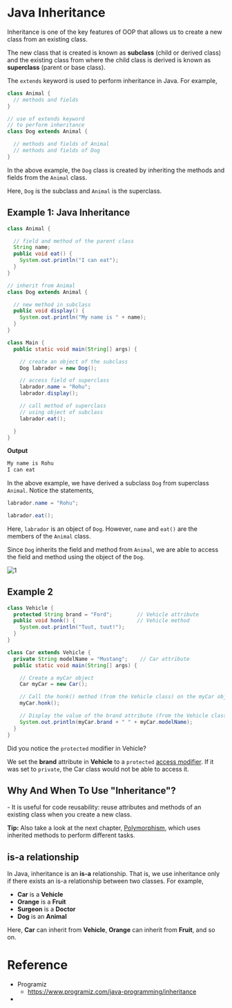 # Java Inheritance

Inheritance is one of the key features of OOP that allows us to create a new class from an existing class.

The new class that is created is known as **subclass** (child or derived class) and the existing class from where the child class is derived is known as **superclass** (parent or base class).

The `extends` keyword is used to perform inheritance in Java. For example,

```java
class Animal {
  // methods and fields
}

// use of extends keyword
// to perform inheritance
class Dog extends Animal {

  // methods and fields of Animal
  // methods and fields of Dog
}
```

In the above example, the `Dog` class is created by inheriting the methods and fields from the `Animal` class.

Here, `Dog` is the subclass and `Animal` is the superclass.



## Example 1: Java Inheritance

```java
class Animal {

  // field and method of the parent class
  String name;
  public void eat() {
    System.out.println("I can eat");
  }
}

// inherit from Animal
class Dog extends Animal {

  // new method in subclass
  public void display() {
    System.out.println("My name is " + name);
  }
}

class Main {
  public static void main(String[] args) {

    // create an object of the subclass
    Dog labrador = new Dog();

    // access field of superclass
    labrador.name = "Rohu";
    labrador.display();

    // call method of superclass
    // using object of subclass
    labrador.eat();

  }
}
```



**Output**

```cmd
My name is Rohu
I can eat
```



In the above example, we have derived a subclass `Dog` from superclass `Animal`. Notice the statements,

```java
labrador.name = "Rohu";

labrador.eat();
```

Here, `labrador` is an object of `Dog`. However, `name` and `eat()` are the members of the `Animal` class.

Since `Dog` inherits the field and method from `Animal`, we are able to access the field and method using the object of the `Dog`.



![1](img/1/1.JPG)





## Example 2

```java
class Vehicle {
  protected String brand = "Ford";        // Vehicle attribute
  public void honk() {                    // Vehicle method
    System.out.println("Tuut, tuut!");
  }
}

class Car extends Vehicle {
  private String modelName = "Mustang";    // Car attribute
  public static void main(String[] args) {

    // Create a myCar object
    Car myCar = new Car();

    // Call the honk() method (from the Vehicle class) on the myCar object
    myCar.honk();

    // Display the value of the brand attribute (from the Vehicle class) and the value of the modelName from the Car class
    System.out.println(myCar.brand + " " + myCar.modelName);
  }
}
```

Did you notice the `protected` modifier in Vehicle?

We set the **brand** attribute in **Vehicle** to a `protected` [access modifier](https://www.w3schools.com/java/java_modifiers.asp). If it was set to `private`, the Car class would not be able to access it.







## Why And When To Use "Inheritance"?

\- It is useful for code reusability: reuse attributes and methods of an existing class when you create a new class.

**Tip:** Also take a look at the next chapter, [Polymorphism](https://www.w3schools.com/java/java_polymorphism.asp), which uses inherited methods to perform different tasks.





## is-a relationship

In Java, inheritance is an **is-a** relationship. That is, we use inheritance only if there exists an is-a relationship between two classes. For example,

- **Car** is a **Vehicle**
- **Orange** is a **Fruit**
- **Surgeon** is a **Doctor**
- **Dog** is an **Animal**

Here, **Car** can inherit from **Vehicle**, **Orange** can inherit from **Fruit**, and so on.





## 











# Reference

* Programiz
  * https://www.programiz.com/java-programming/inheritance
* 
